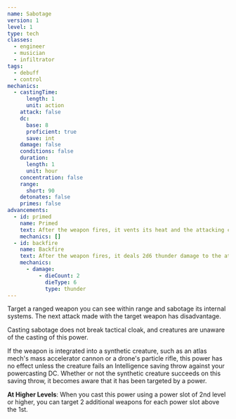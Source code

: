 ```yaml
---
name: Sabotage
version: 1
level: 1
type: tech
classes:
  - engineer
  - musician
  - infiltrator
tags:
  - debuff
  - control
mechanics:
  - castingTime:
      length: 1
      unit: action
    attack: false
    dc:
      base: 8
      proficient: true
      save: int
    damage: false
    conditions: false
    duration:
      length: 1
      unit: hour
    concentration: false
    range:
      short: 90
    detonates: false
    primes: false
advancements:
  - id: primed
    name: Primed
    text: After the weapon fires, it vents its heat and the attacking creature becomes primed (fire) until the start of its next turn.
    mechanics: []
  - id: backfire
    name: Backfire
    text: After the weapon fires, it deals 2d6 thunder damage to the attacking creature.
    mechanics:
      - damage:
          - dieCount: 2
            dieType: 6
            type: thunder
---
```

Target a ranged weapon you can see within range and sabotage its internal systems. The next attack made with the target
weapon has disadvantage.

Casting sabotage does not break tactical cloak, and creatures are unaware of the casting of this power.

If the weapon is integrated into a synthetic creature, such as an atlas mech's mass accelerator cannon or a drone's particle rifle,
this power has no effect unless the creature fails an Intelligence saving throw against your powercasting DC. Whether or not the synthetic creature
succeeds on this saving throw, it becomes aware that it has been targeted by a power.

__At Higher Levels__: When you cast this power using a power slot of 2nd level or higher, you can target 2 additional
weapons for each power slot above the 1st.
